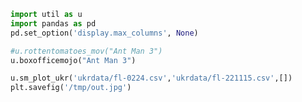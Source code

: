 
```python
import util as u
import pandas as pd
pd.set_option('display.max_columns', None)
```






```python
#u.rottentomatoes_mov("Ant Man 3")
u.boxofficemojo("Ant Man 3")
```



















```python
u.sm_plot_ukr('ukrdata/fl-0224.csv','ukrdata/fl-221115.csv',[])
plt.savefig('/tmp/out.jpg')
```









